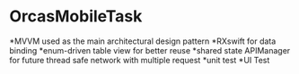 # OrcasMobileTask
*MVVM used as the main architectural design pattern 
*RXswift for data binding 
*enum-driven table view for better reuse 
*shared state APIManager for future thread safe network with multiple request 
*unit test
*UI Test

